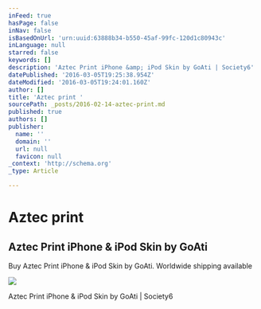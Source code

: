 ```yaml
---
inFeed: true
hasPage: false
inNav: false
isBasedOnUrl: 'urn:uuid:63888b34-b550-45af-99fc-120d1c80943c'
inLanguage: null
starred: false
keywords: []
description: 'Aztec Print iPhone &amp; iPod Skin by GoAti | Society6'
datePublished: '2016-03-05T19:25:38.954Z'
dateModified: '2016-03-05T19:24:01.160Z'
author: []
title: 'Aztec print '
sourcePath: _posts/2016-02-14-aztec-print.md
published: true
authors: []
publisher:
  name: ''
  domain: ''
  url: null
  favicon: null
_context: 'http://schema.org'
_type: Article

---
```

# Aztec print 

<article style=""><h1>Aztec Print iPhone &amp; iPod Skin by GoAti</h1><p>Buy Aztec Print iPhone &amp; iPod Skin by GoAti. Worldwide shipping available </p><img src="https://s3-us-west-2.amazonaws.com/the-grid-img/p/453a48a17a0560c406cf0180c484e8b805d2c06e.jpg" /></article>

Aztec Print iPhone & iPod Skin by GoAti | Society6